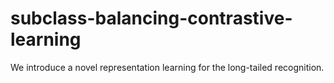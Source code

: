 # subclass-balancing-contrastive-learning
We introduce a novel representation learning for the long-tailed recognition.
